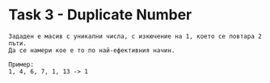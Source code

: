# Task 3 - Duplicate Number

```
Зададен е масив с уникални числа, с изкючение на 1, което се повтара 2 пъти. 
Да се намери кое е то по най-ефективния начин.

Пример: 
1, 4, 6, 7, 1, 13 -> 1
```